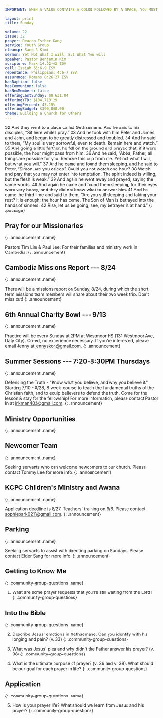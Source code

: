```yaml
---
IMPORTANT: WHEN A VALUE CONTAINS A COLON FOLLOWED BY A SPACE, YOU MUST USE &#58;

layout: print
title: Sunday

volume: 22
issue: 32
prayer: Deacon Esther Kang
service: Youth Group
cleanup: Sang & Kimi
sermon: Yet Not What I will, But What You will
speaker: Pastor Benjamin Kim
scripture: Mark 14:32-42 ESV
call: Isaiah 55:6-9 ESV
repentance: Philippians 4:6-7 ESV
assurance: Romans 8:26-27 ESV
hasBaptism: false
hasCommunion: false
hasNewMembers: false
offeringLastSunday: $8,631.04
offeringYTD: $184,713.29
offeringPercent: 45.15%
offeringBudget: $390,000.00
theme: Building a Church for Others
---
```


32 And they went to a place called Gethsemane. And he said to his disciples, “Sit here while I pray.” 33 And he took with him Peter and James and John, and began to be greatly distressed and troubled. 34 And he said to them, “My soul is very sorrowful, even to death. Remain here and watch.” 35 And going a little farther, he fell on the ground and prayed that, if it were possible, the hour might pass from him. 36 And he said, “Abba, Father, all things are possible for you. Remove this cup from me. Yet not what I will, but what you will.” 37 And he came and found them sleeping, and he said to Peter, “Simon, are you asleep? Could you not watch one hour? 38 Watch and pray that you may not enter into temptation. The spirit indeed is willing, but the flesh is weak.” 39 And again he went away and prayed, saying the same words. 40 And again he came and found them sleeping, for their eyes were very heavy, and they did not know what to answer him. 41 And he came the third time and said to them, “Are you still sleeping and taking your rest? It is enough; the hour has come. The Son of Man is betrayed into the hands of sinners. 42 Rise, let us be going; see, my betrayer is at hand.”
{: .passage}


## Pray for our Missionaries
{: .announcement .name}

Pastors Tim Lim & Paul Lee: For their families and ministry work in Cambodia.
{: .announcement}

## Cambodia Missions Report --- 8/24
{: .announcement .name}

There will be a missions report on Sunday, 8/24, during which the short term missions team members will share about their two week trip. Don't miss out!
{: .announcement}

## 6th Annual Charity Bowl --- 9/13
{: .announcement .name}

Practice will be every Sunday at 2PM at Westmoor HS (131 Westmoor Ave, Daly City). Co-ed, no experience necessary. If you're interested, please email Jenny at jennyskoh@gmail.com.
{: .announcement}

## Summer Sessions --- 7:20-8:30PM Thursdays
{: .announcement .name}

Defending the Truth - "Know what you believe, and why you believe it." Starting 7/10 - 8/28, 8 week-course to teach the fundamental truths of the Christian faith, and to equip believers to defend the truth. Come for the lesson & stay for the fellowship! For more information, please contact Pastor In at inkman402@gmail.com.
{: .announcement}

## Ministry Opportunities
{: .announcement .name}

## Newcomer Team
{: .announcement .name}

Seeking servants who can welcome newcomers to our church. Please contact Tommy Lee for more info.
{: .announcement}

## KCPC Children's Ministry and Awana
{: .announcement .name}

Application deadline is 8/27. Teachers' training on 9/6. Please contact sophiepark0211@gmail.com.
{: .announcement}

## Parking
{: .announcement .name}

Seeking servants to assist with directing parking on Sundays. Please contact Elder Sang for more info.
{: .announcement}


## Getting to Know Me
{: .community-group-questions .name}

1) What are some prayer requests that you're still waiting from the Lord?   
{: .community-group-questions}

## Into the Bible
{: .community-group-questions .name}

2) Describe Jesus' emotions in Gethsemane. Can you identify with his longing and pain? (v. 33)
{: .community-group-questions}

3) What was Jesus' plea and why didn't the Father answer his prayer? (v. 36)
{: .community-group-questions}

4) What is the ultimate purpose of prayer? (v. 36 and v. 38). What should be our goal for each prayer in life?
{: .community-group-questions}

## Application
{: .community-group-questions .name}

5) How is your prayer life? What should we learn from Jesus and his prayer?
{: .community-group-questions}



